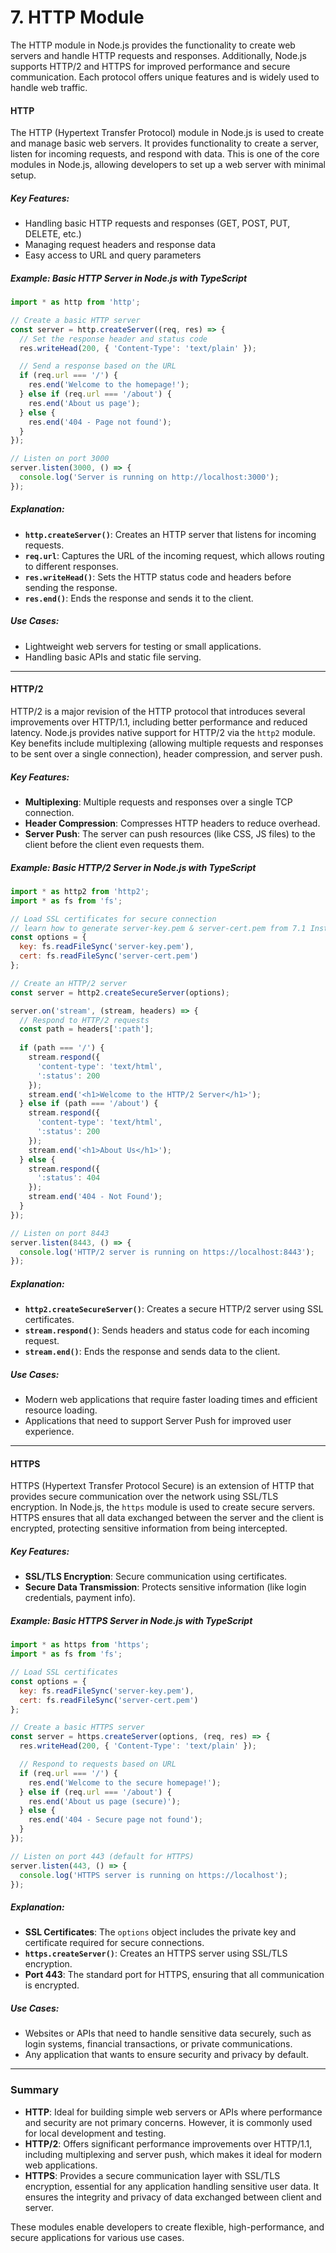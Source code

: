 # 7. HTTP Module

The HTTP module in Node.js provides the functionality to create web servers and handle HTTP requests and responses. Additionally, Node.js supports HTTP/2 and HTTPS for improved performance and secure communication. Each protocol offers unique features and is widely used to handle web traffic.

#### HTTP

The HTTP (Hypertext Transfer Protocol) module in Node.js is used to create and manage basic web servers. It provides functionality to create a server, listen for incoming requests, and respond with data. This is one of the core modules in Node.js, allowing developers to set up a web server with minimal setup.

##### Key Features:
- Handling basic HTTP requests and responses (GET, POST, PUT, DELETE, etc.)
- Managing request headers and response data
- Easy access to URL and query parameters

##### Example: Basic HTTP Server in Node.js with TypeScript

```javascript
import * as http from 'http';

// Create a basic HTTP server
const server = http.createServer((req, res) => {
  // Set the response header and status code
  res.writeHead(200, { 'Content-Type': 'text/plain' });

  // Send a response based on the URL
  if (req.url === '/') {
    res.end('Welcome to the homepage!');
  } else if (req.url === '/about') {
    res.end('About us page');
  } else {
    res.end('404 - Page not found');
  }
});

// Listen on port 3000
server.listen(3000, () => {
  console.log('Server is running on http://localhost:3000');
});
```

##### Explanation:
- **`http.createServer()`**: Creates an HTTP server that listens for incoming requests.
- **`req.url`**: Captures the URL of the incoming request, which allows routing to different responses.
- **`res.writeHead()`**: Sets the HTTP status code and headers before sending the response.
- **`res.end()`**: Ends the response and sends it to the client.

##### Use Cases:
- Lightweight web servers for testing or small applications.
- Handling basic APIs and static file serving.

---

#### HTTP/2

HTTP/2 is a major revision of the HTTP protocol that introduces several improvements over HTTP/1.1, including better performance and reduced latency. Node.js provides native support for HTTP/2 via the `http2` module. Key benefits include multiplexing (allowing multiple requests and responses to be sent over a single connection), header compression, and server push.

##### Key Features:
- **Multiplexing**: Multiple requests and responses over a single TCP connection.
- **Header Compression**: Compresses HTTP headers to reduce overhead.
- **Server Push**: The server can push resources (like CSS, JS files) to the client before the client even requests them.

##### Example: Basic HTTP/2 Server in Node.js with TypeScript

```javascript
import * as http2 from 'http2';
import * as fs from 'fs';

// Load SSL certificates for secure connection
// learn how to generate server-key.pem & server-cert.pem from 7.1 Install OpenSSL on Windows
const options = {
  key: fs.readFileSync('server-key.pem'),
  cert: fs.readFileSync('server-cert.pem')
};

// Create an HTTP/2 server
const server = http2.createSecureServer(options);

server.on('stream', (stream, headers) => {
  // Respond to HTTP/2 requests
  const path = headers[':path'];
  
  if (path === '/') {
    stream.respond({
      'content-type': 'text/html',
      ':status': 200
    });
    stream.end('<h1>Welcome to the HTTP/2 Server</h1>');
  } else if (path === '/about') {
    stream.respond({
      'content-type': 'text/html',
      ':status': 200
    });
    stream.end('<h1>About Us</h1>');
  } else {
    stream.respond({
      ':status': 404
    });
    stream.end('404 - Not Found');
  }
});

// Listen on port 8443
server.listen(8443, () => {
  console.log('HTTP/2 server is running on https://localhost:8443');
});
```

##### Explanation:
- **`http2.createSecureServer()`**: Creates a secure HTTP/2 server using SSL certificates.
- **`stream.respond()`**: Sends headers and status code for each incoming request.
- **`stream.end()`**: Ends the response and sends data to the client.

##### Use Cases:
- Modern web applications that require faster loading times and efficient resource loading.
- Applications that need to support Server Push for improved user experience.

---

#### HTTPS

HTTPS (Hypertext Transfer Protocol Secure) is an extension of HTTP that provides secure communication over the network using SSL/TLS encryption. In Node.js, the `https` module is used to create secure servers. HTTPS ensures that all data exchanged between the server and the client is encrypted, protecting sensitive information from being intercepted.

##### Key Features:
- **SSL/TLS Encryption**: Secure communication using certificates.
- **Secure Data Transmission**: Protects sensitive information (like login credentials, payment info).

##### Example: Basic HTTPS Server in Node.js with TypeScript

```javascript
import * as https from 'https';
import * as fs from 'fs';

// Load SSL certificates
const options = {
  key: fs.readFileSync('server-key.pem'),
  cert: fs.readFileSync('server-cert.pem')
};

// Create a basic HTTPS server
const server = https.createServer(options, (req, res) => {
  res.writeHead(200, { 'Content-Type': 'text/plain' });

  // Respond to requests based on URL
  if (req.url === '/') {
    res.end('Welcome to the secure homepage!');
  } else if (req.url === '/about') {
    res.end('About us page (secure)');
  } else {
    res.end('404 - Secure page not found');
  }
});

// Listen on port 443 (default for HTTPS)
server.listen(443, () => {
  console.log('HTTPS server is running on https://localhost');
});
```

##### Explanation:
- **SSL Certificates**: The `options` object includes the private key and certificate required for secure connections.
- **`https.createServer()`**: Creates an HTTPS server using SSL/TLS encryption.
- **Port 443**: The standard port for HTTPS, ensuring that all communication is encrypted.

##### Use Cases:
- Websites or APIs that need to handle sensitive data securely, such as login systems, financial transactions, or private communications.
- Any application that wants to ensure security and privacy by default.

---

### Summary

- **HTTP**: Ideal for building simple web servers or APIs where performance and security are not primary concerns. However, it is commonly used for local development and testing.
- **HTTP/2**: Offers significant performance improvements over HTTP/1.1, including multiplexing and server push, which makes it ideal for modern web applications.
- **HTTPS**: Provides a secure communication layer with SSL/TLS encryption, essential for any application handling sensitive user data. It ensures the integrity and privacy of data exchanged between client and server.

These modules enable developers to create flexible, high-performance, and secure applications for various use cases.